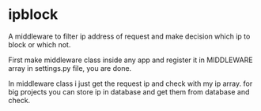 # ipblock
A middleware to filter ip address of request and make decision which ip to block or which not.

First make middleware class inside any app and register it in MIDDLEWARE array in settings.py file, you are done.

In middleware class i just get the request ip and check with my ip array. for big projects you can store ip in database and get them from database and check.

